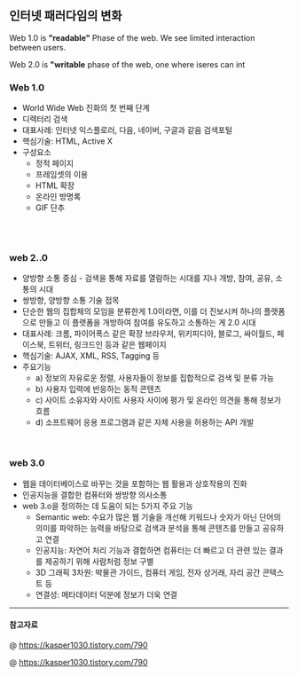 ## 인터넷 패러다임의 변화 

Web 1.0 is **"readable"** Phase of the web. We see limited interaction between users. 

Web 2.0 is **"writable** phase of the web, one where iseres can int

### Web 1.0 
- World Wide Web 진화의 첫 번째 단계 
- 디렉터리 검색 
- 대표사례: 인터넷 익스플로러, 다음, 네이버, 구글과 같음 검색포털 
- 핵심기술: HTML, Active X 
- 구성요소 
    - 정적 페이지 
    - 프레임셋의 이용 
    - HTML 확장
    - 온라인 방명록
    - GIF 단추 

<br>

<br>

### web 2..0 
- 양방향 소통 중심 - 검색을 통해 자료를 열람하는 시대를 지나 개방, 참여, 공유, 소통의 시대 
- 쌍방향, 양방향 소통 기술 접목 
- 단순한 웹의 집합체의 모임을 분류한게 1.0이라면, 이를 더 진보시켜 하나의 플랫폼으로 만들고 이 플랫폼을 개방하여 참여를 유도하고 소통하는 게 2.0 시대 
- 대표사례: 크롬, 파이어폭스 같은 확장 브라우저, 위키피디아, 블로그, 싸이월드, 페이스북, 트위터, 링크드인 등과 같은  웹페이지 
- 핵심기술: AJAX, XML, RSS, Tagging 등 
- 주요기능 
    - a) 정보의 자유로운 정렬, 사용자들이 정보를 집합적으로 검색 및 분류 가능 
    - b) 사용자 입력에 반응하는 동적 콘텐츠 
    - c) 사이트 소유자와 사이트 사용자 사이에 평가 및 온라인 의견을 통해 정보가 흐름 
    - d) 소프트웨어 응용 프로그램과 같은 자체 사용을 허용하는 API 개발
  
<br>

### web 3.0
- 웹을 데이터베이스로 바꾸는 것을 포함하는 웹 활용과 상호작용의 진화
- 인공지능을 결합한 컴퓨터와 쌍방향 의사소통 
- web 3.o을 정의하는 데 도움이 되는 5가지 주요 기능 
    - Semantic web: 수요가 많은 웹 기술을 개선해 키워드나 숫자가 아닌 단어의 의미를 파악하는 능력을 바탕으로 검색과 분석을 통해 콘텐츠를 만들고 공유하고 연결 
    - 인공지능: 자연어 처리 기능과 결합하면 컴퓨터는 더 빠르고 더 관련 있는 결과를 제공하기 위해 사람처럼 정보 구별 
    - 3D 그래픽 3차원: 박물관 가이드, 컴퓨터 게임, 전자 상거래, 자리 공간 콘텍스트 등 
    - 연결성: 메타데이터 덕분에 정보가 더욱 연결

---
#### 참고자료 
@ https://kasper1030.tistory.com/790

@ https://kasper1030.tistory.com/790